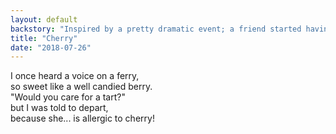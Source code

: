 ```yaml
---
layout: default
backstory: "Inspired by a pretty dramatic event; a friend started having breathing problems, after eating a cherry - she didn't know she was allergic!! (She's fine now.)"
title: "Cherry"
date: "2018-07-26"
---
```


I once heard a voice on a ferry,  
so sweet like a well candied berry.  
"Would you care for a tart?"  
but I was told to depart,  
because she... is allergic to cherry!  
